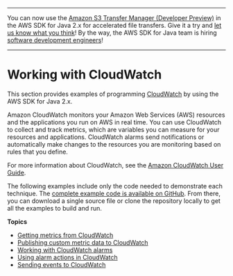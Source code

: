 --------

You can now use the [Amazon S3 Transfer Manager \(Developer Preview\)](https://bit.ly/2WQebiP) in the AWS SDK for Java 2\.x for accelerated file transfers\. Give it a try and [let us know what you think](https://bit.ly/3zT1YYM)\! By the way, the AWS SDK for Java team is hiring [software development engineers](https://github.com/aws/aws-sdk-java-v2/issues/3156)\!

--------

# Working with CloudWatch<a name="examples-cloudwatch"></a>

This section provides examples of programming [CloudWatch](http://aws.amazon.com/cloudwatch/) by using the AWS SDK for Java 2\.x\.

 Amazon CloudWatch monitors your Amazon Web Services \(AWS\) resources and the applications you run on AWS in real time\. You can use CloudWatch to collect and track metrics, which are variables you can measure for your resources and applications\. CloudWatch alarms send notifications or automatically make changes to the resources you are monitoring based on rules that you define\.

For more information about CloudWatch, see the [Amazon CloudWatch User Guide](http://docs.aws.amazon.com/AmazonCloudWatch/latest/monitoring/)\.

The following examples include only the code needed to demonstrate each technique\. The [complete example code is available on GitHub](https://github.com/awsdocs/aws-doc-sdk-examples/tree/master/javav2)\. From there, you can download a single source file or clone the repository locally to get all the examples to build and run\.

**Topics**
+ [Getting metrics from CloudWatch](examples-cloudwatch-get-metrics.md)
+ [Publishing custom metric data to CloudWatch](examples-cloudwatch-publish-custom-metrics.md)
+ [Working with CloudWatch alarms](examples-cloudwatch-create-alarms.md)
+ [Using alarm actions in CloudWatch](examples-cloudwatch-use-alarm-actions.md)
+ [Sending events to CloudWatch](examples-cloudwatch-send-events.md)